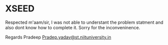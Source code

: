 # XSEED
Respected m'aam/sir,
		I was not able to understant the problem statment and also dont know how to complete it.
		Sorry for the inconveninence.

Regards
Pradeep
Pradep.yadav@st.niituniversity.in
